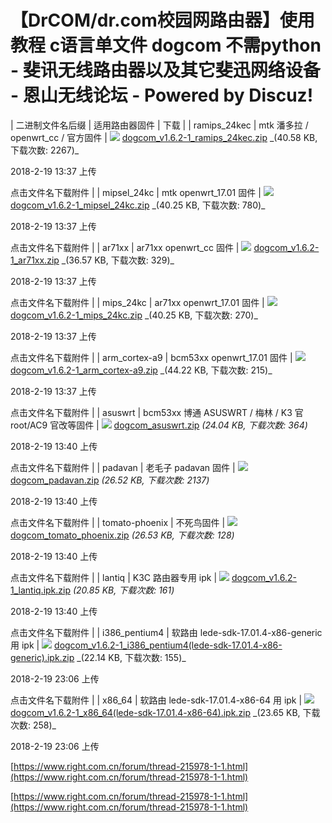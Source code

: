 # 【DrCOM/dr.com校园网路由器】使用教程 c语言单文件 dogcom 不需python - 斐讯无线路由器以及其它斐迅网络设备 - 恩山无线论坛 - Powered by Discuz!
| 二进制文件名后缀 | 适用路由器固件 | 下载 |
| ramips_24kec | mtk 潘多拉 / openwrt_cc / 官方固件 |  ![](static/image/filetype/zip.gif)
 [dogcom_v1.6.2-1_ramips_24kec.zip](forum.php?mod=attachment&aid=MjAyMDMzfGI1MmYwNGZjfDE2MTA1MDQxNTl8MHwyMTU5Nzg%3D) _(40.58 KB, 下载次数: 2267)\_ 

2018-2-19 13:37 上传

点击文件名下载附件 |
| mipsel_24kc | mtk openwrt_17.01 固件 |  ![](static/image/filetype/zip.gif)
 [dogcom_v1.6.2-1_mipsel_24kc.zip](forum.php?mod=attachment&aid=MjAyMDMyfDUyOTM0MGRjfDE2MTA1MDQxNTl8MHwyMTU5Nzg%3D) _(40.25 KB, 下载次数: 780)\_ 

2018-2-19 13:37 上传

点击文件名下载附件 |
| ar71xx | ar71xx openwrt_cc 固件 |  ![](static/image/filetype/zip.gif)
 [dogcom_v1.6.2-1_ar71xx.zip](forum.php?mod=attachment&aid=MjAyMDI5fDljMDk3YzQwfDE2MTA1MDQxNTl8MHwyMTU5Nzg%3D) _(36.57 KB, 下载次数: 329)\_ 

2018-2-19 13:37 上传

点击文件名下载附件 |
| mips_24kc | ar71xx openwrt_17.01 固件 |  ![](static/image/filetype/zip.gif)
 [dogcom_v1.6.2-1_mips_24kc.zip](forum.php?mod=attachment&aid=MjAyMDMxfDUzNDM2ZTkxfDE2MTA1MDQxNTl8MHwyMTU5Nzg%3D) _(40.25 KB, 下载次数: 270)\_ 

2018-2-19 13:37 上传

点击文件名下载附件 |
| arm_cortex-a9 | bcm53xx openwrt_17.01 固件 |  ![](static/image/filetype/zip.gif)
 [dogcom_v1.6.2-1_arm_cortex-a9.zip](forum.php?mod=attachment&aid=MjAyMDMwfDA4ZmJiYWQwfDE2MTA1MDQxNTl8MHwyMTU5Nzg%3D) _(44.22 KB, 下载次数: 215)\_ 

2018-2-19 13:37 上传

点击文件名下载附件 |
| asuswrt | bcm53xx 博通 ASUSWRT / 梅林 / K3 官 root/AC9 官改等固件 |  ![](static/image/filetype/zip.gif)
 [dogcom_asuswrt.zip](forum.php?mod=attachment&aid=MjAyMDM0fGI3NTBlNTdhfDE2MTA1MDQxNTl8MHwyMTU5Nzg%3D) _(24.04 KB, 下载次数: 364)_ 

2018-2-19 13:40 上传

点击文件名下载附件 |
| padavan | 老毛子 padavan 固件 |  ![](static/image/filetype/zip.gif)
 [dogcom_padavan.zip](forum.php?mod=attachment&aid=MjAyMDM1fDZmY2UwZDVhfDE2MTA1MDQxNTl8MHwyMTU5Nzg%3D) _(26.52 KB, 下载次数: 2137)_ 

2018-2-19 13:40 上传

点击文件名下载附件 |
| tomato-phoenix | 不死鸟固件 |  ![](static/image/filetype/zip.gif)
 [dogcom_tomato_phoenix.zip](forum.php?mod=attachment&aid=MjAyMDM2fGZmODU3NjU4fDE2MTA1MDQxNTl8MHwyMTU5Nzg%3D) _(26.53 KB, 下载次数: 128)_ 

2018-2-19 13:40 上传

点击文件名下载附件 |
| lantiq | K3C 路由器专用 ipk |  ![](static/image/filetype/zip.gif)
 [dogcom_v1.6.2-1_lantiq.ipk.zip](forum.php?mod=attachment&aid=MjAyMDM3fDNlZjdlZDQ4fDE2MTA1MDQxNTl8MHwyMTU5Nzg%3D) _(20.85 KB, 下载次数: 161)_ 

2018-2-19 13:40 上传

点击文件名下载附件 |
| i386_pentium4 | 软路由 lede-sdk-17.01.4-x86-generic 用 ipk |  ![](static/image/filetype/zip.gif)
 [dogcom_v1.6.2-1_i386_pentium4(lede-sdk-17.01.4-x86-generic).ipk.zip](forum.php?mod=attachment&aid=MjAyMDc4fDZkNDRhZDE4fDE2MTA1MDQxNTl8MHwyMTU5Nzg%3D) _(22.14 KB, 下载次数: 155)\_ 

2018-2-19 23:06 上传

点击文件名下载附件 |
| x86_64 | 软路由 lede-sdk-17.01.4-x86-64 用 ipk |  ![](static/image/filetype/zip.gif)
 [dogcom_v1.6.2-1_x86_64(lede-sdk-17.01.4-x86-64).ipk.zip](forum.php?mod=attachment&aid=MjAyMDc5fDFkZTE4NTMyfDE2MTA1MDQxNTl8MHwyMTU5Nzg%3D) _(23.65 KB, 下载次数: 258)\_ 

2018-2-19 23:06 上传

 [https://www.right.com.cn/forum/thread-215978-1-1.html](https://www.right.com.cn/forum/thread-215978-1-1.html)

 [https://www.right.com.cn/forum/thread-215978-1-1.html](https://www.right.com.cn/forum/thread-215978-1-1.html)
